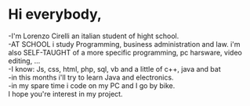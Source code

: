 # Hi everybody,
-I'm Lorenzo Cirelli an italian student of hight school.<br>
-AT SCHOOL i study Programming, business administration and law. i'm also SELF-TAUGHT of a more specific programming, pc harsware, video editing, ...<br>
-I know: Js, css, html, php, sql, vb and a little of c++, java and bat<br>
-in this months i'll try to learn Java and electronics.<br>
-in my spare time i code on my PC and I go by bike.<br>
I hope you're interest in my project.<br>
